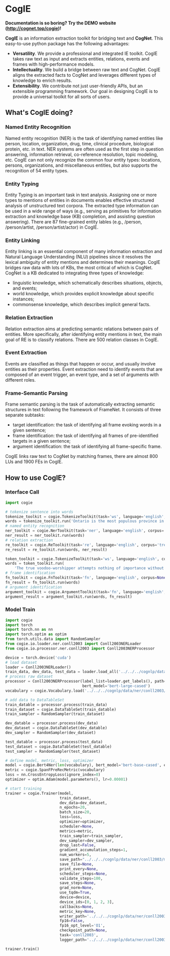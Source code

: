 # CogIE

**Documentation is so boring? Try the DEMO website (http://cognet.top/cogie)!**

**CogIE** is an information extraction toolkit for bridging text and **CogNet**. This easy-to-use python package has the following advantages:

- **Versatility**.  We provide a professional and integrated IE toolkit. CogIE takes raw text as input and extracts entities, relations, events and frames with high-performance models.
- **Intellectuality**.  We build a bridge between raw text and CogNet. CogIE aligns the extracted facts to CogNet and leverages different types of knowledge to enrich results.
- **Extensibility**.  We contribute not just user-friendly APIs, but an extensible programming framework. Our goal in designing CogIE is to provide a universal toolkit for all sorts of users.

## What's CogIE doing?

### Named Entity Recognition

Named entity recognition (NER) is the task of identifying named entities like person, location, organization, drug, time, clinical procedure, biological protein, etc. in text. NER systems are often used as the first step in question answering, information retrieval, co-reference resolution, topic modeling, etc. CogIE can not only recognize the common four entity types: locations, persons, organizations, and miscellaneous entities, but also supports the recognition of 54 entity types.

### Entity Typing

Entity Typing is an important task in text analysis. Assigning one or more types to mentions of entities in documents enables effective structured analysis of unstructured text corpora. The extracted type information can be used in a wide range of ways (e.g., serving as primitives for information extraction and knowledge base (KB) completion, and assisting question answering). There are 87 fine-grained entity lables (e.g., /person, /person/artist, /person/artist/actor) in CogIE.

### Entity Linking

Entity linking is an essential component of many information extraction and Natural Language Understanding (NLU) pipelines since it resolves the lexical ambiguity of entity mentions and determines their meanings. CogIE bridges raw data with lots of KBs, the most critical of which is CogNet. CogNet is a KB dedicated to integrating three types of knowledge: 

- linguistic knowledge, which schematically describes situations, objects, and events;
- world knowledge, which provides explicit knowledge about specific instances; 
- commonsense knowledge, which describes implicit general facts.

### Relation Extraction

Relation extraction aims at predicting semantic relations between pairs of entities. More specifically, after identifying entity mentions in text, the main goal of RE is to classify relations. There are 500 relation classes in CogIE.

### Event Extraction

Events are classified as things that happen or occur, and usually involve entities as their properties. Event extraction need to identify events that are composed of an event trigger, an event type, and a set of arguments with different roles.

### Frame-Semantic Parsing

Frame semantic parsing is the task of automatically extracting semantic structures in text following the framework of FrameNet. It consists of three separate subtasks: 

- target identification: the task of identifying all frame evoking words in a given sentence;
- frame identification: the task of identifying all frames of pre-identified targets in a given sentence; 
- argument identification: the task of identifying all frame-specific frame.

CogIE links raw text to CogNet by matching frames, there are almost 800 LUs and 1900 FEs in CogIE.

## How to use CogIE?

### Interface Call

```python
import cogie

# tokenize sentence into words
tokenize_toolkit = cogie.TokenizeToolkit(task='ws', language='english', corpus=None)
words = tokenize_toolkit.run('Ontario is the most populous province in Canada.')
# named entity recognition
ner_toolkit = cogie.NerToolkit(task='ner', language='english', corpus='trex')
ner_result = ner_toolkit.run(words)
# relation extraction
re_toolkit = cogie.ReToolkit(task='re', language='english', corpus='trex')
re_result = re_toolkit.run(words, ner_result)

token_toolkit = cogie.TokenizeToolkit(task='ws', language='english', corpus=None)
words = token_toolkit.run(
    'The true voodoo-worshipper attempts nothing of importance without certain sacrifices which are intended to propitiate his unclean gods.')
# frame identification
fn_toolkit = cogie.FnToolkit(task='fn', language='english', corpus=None)
fn_result = fn_toolkit.run(words)
# argument identification
argument_toolkit = cogie.ArgumentToolkit(task='fn', language='english', corpus='argument')
argument_result = argument_toolkit.run(words, fn_result)
```



### Model Train

```python
import cogie
import torch
import torch.nn as nn
import torch.optim as optim
from torch.utils.data import RandomSampler
from cogie.io.loader.ner.conll2003 import Conll2003NERLoader
from cogie.io.processor.ner.conll2003 import Conll2003NERProcessor

device = torch.device('cuda')
# load dataset
loader = Conll2003NERLoader()
train_data, dev_data, test_data = loader.load_all('../../../cognlp/data/ner/conll2003/data')
# process raw dataset
processor = Conll2003NERProcessor(label_list=loader.get_labels(), path='../../../cognlp/data/ner/conll2003/data/',
                                  bert_model='bert-large-cased')
vocabulary = cogie.Vocabulary.load('../../../cognlp/data/ner/conll2003/data/vocabulary.txt')

# add data to DataTableSet
train_datable = processor.process(train_data)
train_dataset = cogie.DataTableSet(train_datable)
train_sampler = RandomSampler(train_dataset)

dev_datable = processor.process(dev_data)
dev_dataset = cogie.DataTableSet(dev_datable)
dev_sampler = RandomSampler(dev_dataset)

test_datable = processor.process(test_data)
test_dataset = cogie.DataTableSet(test_datable)
test_sampler = RandomSampler(test_dataset)

# define model, metric, loss, optimizer 
model = cogie.Bert4Ner(len(vocabulary), bert_model='bert-base-cased', embedding_size=768)
metric = cogie.SpanFPreRecMetric(vocabulary)
loss = nn.CrossEntropyLoss(ignore_index=0)
optimizer = optim.Adam(model.parameters(), lr=0.00001)

# start training
trainer = cogie.Trainer(model,
                        train_dataset,
                        dev_data=dev_dataset,
                        n_epochs=20,
                        batch_size=20,
                        loss=loss,
                        optimizer=optimizer,
                        scheduler=None,
                        metrics=metric,
                        train_sampler=train_sampler,
                        dev_sampler=dev_sampler,
                        drop_last=False,
                        gradient_accumulation_steps=1,
                        num_workers=5,
                        save_path="../../../cognlp/data/ner/conll2003/model",
                        save_file=None,
                        print_every=None,
                        scheduler_steps=None,
                        validate_steps=100,
                        save_steps=None,
                        grad_norm=None,
                        use_tqdm=True,
                        device=device,
                        device_ids=[0, 1, 2, 3],
                        callbacks=None,
                        metric_key=None,
                        writer_path='../../../cognlp/data/ner/conll2003/tensorboard',
                        fp16=False,
                        fp16_opt_level='O1',
                        checkpoint_path=None,
                        task='conll2003',
                        logger_path='../../../cognlp/data/ner/conll2003/logger')

trainer.train()
```

